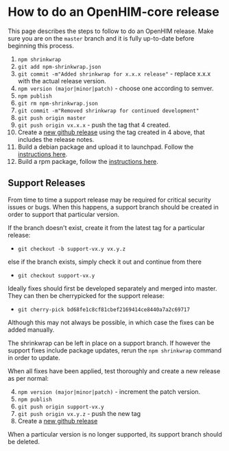 How to do an OpenHIM-core release
=================================

This page describes the steps to follow to do an OpenHIM release. Make sure you are on the `master` branch and it is fully up-to-date before beginning this process.

1. `npm shrinkwrap`
2. `git add npm-shrinkwrap.json`
3. `git commit -m"Added shrinkwrap for x.x.x release"` - replace x.x.x with the actual release version.
4. `npm version (major|minor|patch)` - choose one according to semver.
5. `npm publish`
6. `git rm npm-shrinkwrap.json`
7. `git commit -m"Removed shrinkwrap for continued development"`
8. `git push origin master`
9. `git push origin vx.x.x` - push the tag that 4 created.
10. Create a [new github release](https://github.com/jembi/openhim-core-js/releases/new) using the tag created in 4 above, that includes the release notes.
11. Build a debian package and upload it to launchpad. Follow the [instructions here](https://github.com/jembi/openhim-core-js/tree/master/packaging).
12. Build a rpm package, follow the [instructions here](https://github.com/jembi/openhim-core-js/tree/master/docs/how-to/how-to-build-and-test-rpm-package.md).

Support Releases
----------------

From time to time a support release may be required for critical security issues or bugs. When this happens, a support branch should be created in order to support that particular version.

If the branch doesn't exist, create it from the latest tag for a particular release:

* `git checkout -b support-vx.y vx.y.z`

else if the branch exists, simply check it out and continue from there

* `git checkout support-vx.y`

Ideally fixes should first be developed separately and merged into master. They can then be cherrypicked for the support release:

* `git cherry-pick bd68fe1c8cf81cbef2169414ce8440a7a2c69717`

Although this may not always be possible, in which case the fixes can be added manually.

The shrinkwrap can be left in place on a support branch. If however the support fixes include package updates, rerun the `npm shrinkwrap` command in order to update.

When all fixes have been applied, test thoroughly and create a new release as per normal:

4. `npm version (major|minor|patch)` - increment the patch version.
5. `npm publish`
8. `git push origin support-vx.y`
9. `git push origin vx.y.z` - push the new tag
10. Create a [new github release](https://github.com/jembi/openhim-core-js/releases/new)

When a particular version is no longer supported, its support branch should be deleted.
